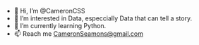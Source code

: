 - 👋 Hi, I’m @CameronCSS
- 👀 I’m interested in Data, especcially Data that can tell a story.
- 🌱 I’m currently learning Python.
- 📫 Reach me CameronSeamons@gmail.com

<!---
CameronCSS/CameronCSS is a ✨ special ✨ repository because its `README.md` (this file) appears on your GitHub profile.
You can click the Preview link to take a look at your changes.
--->
